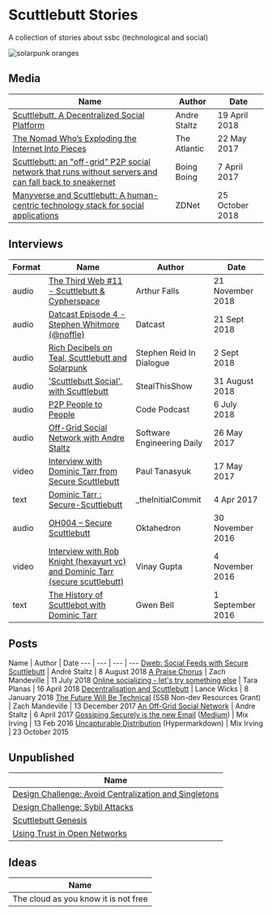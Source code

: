 # Scuttlebutt Stories

A collection of stories about ssbc \(technological and social\)

![solarpunk oranges](/assets/solarpunk-oranges.jpg)

## Media

Name | Author | Date
--- | --- | ---
[Scuttlebutt, A Decentralized Social Platform](https://www.inthemesh.com/archive/secure-scuttlebutt-facebook-alternative/) | Andre Staltz | 19 April 2018
[The Nomad Who’s Exploding the Internet Into Pieces](https://www.theatlantic.com/technology/archive/2017/05/meet-the-counterantidisintermediationists/527553/) | The Atlantic | 22 May 2017
[Scuttlebutt: an "off-grid" P2P social network that runs without servers and can fall back to sneakernet](http://boingboing.net/2017/04/07/bug-in-tech-for-antipreppers.html) | Boing Boing | 7 April 2017
[Manyverse and Scuttlebutt: A human-centric technology stack for social applications](https://www.zdnet.com/article/manyverse-and-scuttlebutt-a-human-centric-technology-stack-for-social-applications/) | ZDNet | 25 October 2018


## Interviews

Format | Name | Author | Date
--- | --- | --- | ---
audio | [The Third Web #11 - Scuttlebutt & Cypherspace](https://soundcloud.com/arthurfalls/the-third-web-11-scuttlebutt-cypherspace) | Arthur Falls | 21 November 2018
audio | [Datcast Episode 4 - Stephen Whitmore (@noffle)](https://dat-cast.hashbase.io/DCUP0.html?ep=CGMRJ5UU-NNX9A4I) | Datcast | 21 Sept 2018
audio | [Rich Decibels on Teal, Scuttlebutt and Solarpunk](https://anchor.fm/stephenreid321/episodes/Rich-Decibels-on-Teal--Scuttlebutt-and-Solarpunk-e24qf9) | Stephen Reid In Dialogue | 2 Sept 2018
audio | ['Scuttlebutt Social', with Scuttlebutt](https://stealthisshow.com/s04e04/) | StealThisShow | 31 August 2018
audio | [P2P People to People](https://codepodcast.com/posts/2018-07-05-p2p-people-to-people/) | Code Podcast | 6 July 2018
audio | [Off-Grid Social Network with Andre Staltz](https://dev.to/sedaily/offgrid-social-network-with-andre-staltz) | Software Engineering Daily | 26 May 2017
video | [Interview with Dominic Tarr from Secure Scuttlebutt](https://www.youtube.com/watch?v=culYwT7_sW0) | Paul Tanasyuk | 17 May 2017
text | [Dominic Tarr : Secure-Scuttlebutt](https://theinitialcommit.com/2017/04/04/dominic-tarr/) | \_theInitialCommit | 4 Apr 2017
audio | [OH004 – Secure Scuttlebutt](https://oktahedron.diskordia.org/?podcast=oh004-secure-scuttlebutt) | Oktahedron | 30 November 2016
video | [Interview with Rob Knight (hexayurt vc) and Dominic Tarr (secure scuttlebutt)](https://www.youtube.com/watch?v=JolzQo8iLaY) | Vinay Gupta | 4 November 2016
text | [The History of Scuttlebot with Dominic Tarr](http://gwenbell.com/dt-interview/) | Gwen Bell | 1 September 2016

## Posts

Name | Author | Date
--- | --- | --- | ---
[Dweb: Social Feeds with Secure Scuttlebutt](https://hacks.mozilla.org/2018/08/dweb-social-feeds-with-secure-scuttlebutt/) | André Staltz | 8 August 2018
[A Praise Chorus](dat://2295a89c2cdfb57ed91b135608627119199d5d834fbaede70a8713b2cedf6fe1/)  | Zach Mandeville | 11 July 2018
[Online socializing - let's try something else](http://l0010o0001l.logdown.com/posts/2018/04/16/scuttlebutt) | Tara Planas | 16 April 2018
[Decentralisation and Scuttlebutt](https://lancewicks.com/2018/01/08/decentralisation-and-scuttlebutt/) | Lance Wicks | 8 January 2018
[The Future Will Be Technical](https://coolguy.website/writing/the-future-will-be-technical/) (SSB Non-dev Resources Grant) | Zach Mandeville | 13 December 2017
[An Off-Grid Social Network](https://staltz.com/an-off-grid-social-network.html) | Andre Staltz | 6 April 2017
[Gossiping Securely is the new Email](./gossiping-securely-is-the-new-email.md) \([Medium](https://medium.com/enspiral-tales/gossiping-securely-is-the-new-email-6d706d4cd435)\) | Mix Irving | 13 Feb 2016
[Uncapturable Distribution](http://hyper.mixmix.io/mixmix/blogposts/blob/master/uncapturable_distribution.md) \(Hypermarkdown\) | Mix Irving | 23 October 2015

## Unpublished

Name |
--- |
[Design Challenge: Avoid Centralization and Singletons](./design-challenge-avoid-centralization-and-singletons.md) |
[Design Challenge: Sybil Attacks](./design-challenge-sybil-attacks.md) |
[Scuttlebutt Genesis](./scuttlebutt-genesis.md) |
[Using Trust in Open Networks](./using-trust-in-open-networks.md) |

## Ideas

Name |
--- |
The cloud as you know it is not free |
